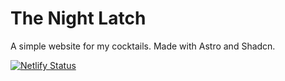 # The Night Latch

A simple website for my cocktails. Made with Astro and Shadcn.

[![Netlify Status](https://api.netlify.com/api/v1/badges/2cebd8e4-701f-4875-989d-347c8f6603fb/deploy-status)](https://app.netlify.com/sites/thenightlatch/deploys)